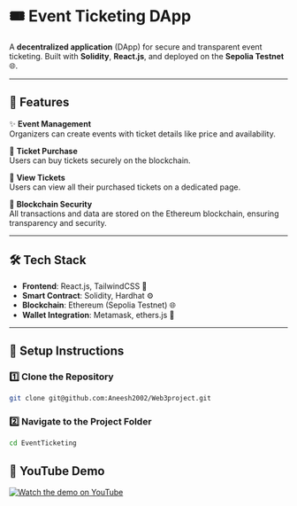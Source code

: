 # 🎟️ Event Ticketing DApp

A **decentralized application** (DApp) for secure and transparent event ticketing. Built with **Solidity**, **React.js**, and deployed on the **Sepolia Testnet** 🌐.

---

## 🚀 Features

✨ **Event Management**  
Organizers can create events with ticket details like price and availability.  

🎫 **Ticket Purchase**  
Users can buy tickets securely on the blockchain.  

📜 **View Tickets**  
Users can view all their purchased tickets on a dedicated page.  

🔐 **Blockchain Security**  
All transactions and data are stored on the Ethereum blockchain, ensuring transparency and security.

---

## 🛠️ Tech Stack

- **Frontend**: React.js, TailwindCSS 🌈  
- **Smart Contract**: Solidity, Hardhat ⚙️  
- **Blockchain**: Ethereum (Sepolia Testnet) 🌐  
- **Wallet Integration**: Metamask, ethers.js 🔗  

---

## 🔧 Setup Instructions

### 1️⃣ Clone the Repository

```bash
git clone git@github.com:Aneesh2002/Web3project.git
```

### 2️⃣ **Navigate to the Project Folder**

```bash
cd EventTicketing
```
## 🎥 YouTube Demo

[![Watch the demo on YouTube](https://img.youtube.com/vi/YOUR_VIDEO_ID/maxresdefault.jpg)](https://www.youtube.com/watch?v=kWVFpRNqr7Y)

